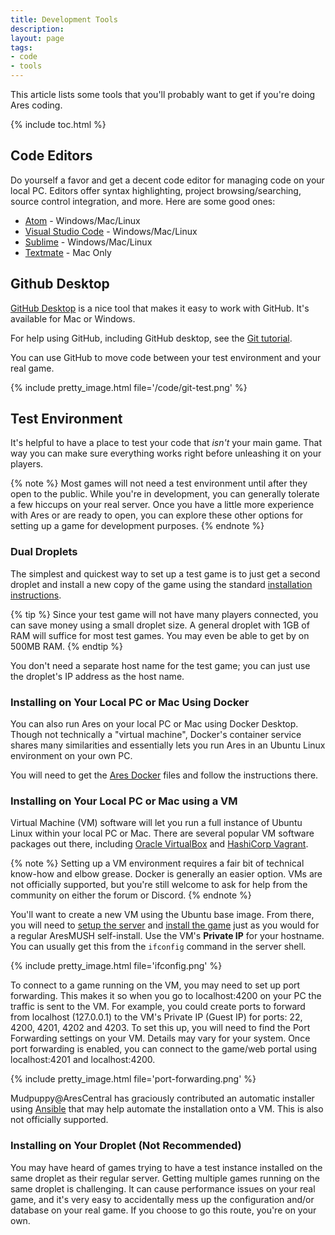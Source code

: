 ```yaml
---
title: Development Tools
description: 
layout: page
tags:
- code
- tools
---
```


This article lists some tools that you'll probably want to get if you're doing Ares coding.

{% include toc.html %}

## Code Editors

Do yourself a favor and get a decent code editor for managing code on your local PC. Editors offer syntax highlighting, project browsing/searching, source control integration, and more. Here are some good ones:

* [Atom](https://atom.io/) - Windows/Mac/Linux
* [Visual Studio Code](https://code.visualstudio.com/) - Windows/Mac/Linux
* [Sublime](http://www.sublimetext.com/) - Windows/Mac/Linux
* [Textmate](https://macromates.com/) - Mac Only

## Github Desktop

[GitHub Desktop](https://desktop.github.com/) is a nice tool that makes it easy to work with GitHub.  It's available for Mac or Windows.

For help using GitHub, including GitHub desktop, see the [Git tutorial](/tutorials/code/git.html).

You can use GitHub to move code between your test environment and your real game.

{% include pretty_image.html file='/code/git-test.png' %}

## Test Environment

It's helpful to have a place to test your code that *isn't* your main game.  That way you can make sure everything works right before unleashing it on your players.  

{% note %} 
Most games will not need a test environment until after they open to the public. While you're in development, you can generally tolerate a few hiccups on your real server. Once you have a little more experience with Ares or are ready to open, you can explore these other options for setting up a game for development purposes.
{% endnote %}

### Dual Droplets

The simplest and quickest way to set up a test game is to just get a second droplet and install a new copy of the game using the standard [installation instructions](/tutorials/install). 

{% tip %}
Since your test game will not have many players connected, you can save money using a small droplet size. A general droplet with 1GB of RAM will suffice for most test games. You may even be able to get by on 500MB RAM.
{% endtip %}

You don't need a separate host name for the test game; you can just use the droplet's IP address as the host name.

### Installing on Your Local PC or Mac Using Docker

You can also run Ares on your local PC or Mac using Docker Desktop. Though not technically a "virtual machine", Docker's container service shares many similarities and essentially lets you run Ares in an Ubuntu Linux environment on your own PC.

You will need to get the [Ares Docker](https://github.com/aresmush/ares-docker) files and follow the instructions there.

### Installing on Your Local PC or Mac using a VM

Virtual Machine (VM) software will let you run a full instance of Ubuntu Linux within your local PC or Mac. There are several popular VM software packages out there, including [Oracle VirtualBox](https://www.virtualbox.org/) and [HashiCorp Vagrant](https://www.vagrantup.com/).

{% note %}
Setting up a VM environment requires a fair bit of technical know-how and elbow grease. Docker is generally an easier option. VMs are not officially supported, but you're still welcome to ask for help from the community on either the forum or Discord.
{% endnote %}

You'll want to create a new VM using the Ubuntu base image. From there, you will need to [setup the server](/tutorials/install/setup-server.html) and [install the game](/tutorials/install/install-game.html) just as you would for a regular AresMUSH self-install. Use the VM's **Private IP** for your hostname. You can usually get this from the `ifconfig` command in the server shell.

{% include pretty_image.html file='ifconfig.png' %}

To connect to a game running on the VM, you may need to set up port forwarding. This makes it so when you go to localhost:4200 on your PC the traffic is sent to the VM. For example, you could create ports to forward from localhost (127.0.0.1) to the VM's Private IP (Guest IP) for ports: 22, 4200, 4201, 4202 and 4203. To set this up, you will need to find the Port Forwarding settings on your VM.  Details may vary for your system. Once port forwarding is enabled, you can connect to the game/web portal using localhost:4201 and localhost:4200.

{% include pretty_image.html file='port-forwarding.png' %}

Mudpuppy@AresCentral has graciously contributed an automatic installer using [Ansible](https://github.com/Mudpuppy12/ansible-aresmush) that may help automate the installation onto a VM. This is also not officially supported.

### Installing on Your Droplet (Not Recommended)

You may have heard of games trying to have a test instance installed on the same droplet as their regular server. Getting multiple games running on the same droplet is challenging. It can cause performance issues on your real game, and it's very easy to accidentally mess up the configuration and/or database on your real game. If you choose to go this route, you're on your own.